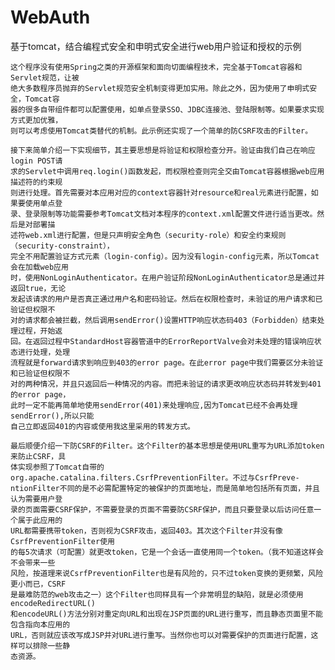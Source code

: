 # WebAuth
基于tomcat，结合编程式安全和申明式安全进行web用户验证和授权的示例

    这个程序没有使用Spring之类的开源框架和面向切面编程技术，完全基于Tomcat容器和Servlet规范，让被
    绝大多数程序员抛弃的Servlet规范安全机制变得更加实用。除此之外，因为使用了申明式安全，Tomcat容
    器的很多自带组件都可以配置使用，如单点登录SSO、JDBC连接池、登陆限制等。如果要求实现方式更加优雅，
    则可以考虑使用Tomcat类替代的机制。此示例还实现了一个简单的防CSRF攻击的Filter。

    接下来简单介绍一下实现细节，其主要思想是将验证和权限检查分开。验证由我们自己在响应login POST请
    求的Servlet中调用req.login()函数发起，而权限检查则完全交由Tomcat容器根据web应用描述符的约束规
    则进行处理。首先需要对本应用对应的context容器针对resource和real元素进行配置，如果要使用单点登
    录、登录限制等功能需要参考Tomcat文档对本程序的context.xml配置文件进行适当更改。然后是对部署描
    述符web.xml进行配置，但是只声明安全角色（security-role）和安全约束规则（security-constraint），
    完全不用配置验证方式元素（login-config）。因为没有login-config元素，所以Tomcat会在加载web应用
    时，使用NonLoginAuthenticator。在用户验证阶段NonLoginAuthenticator总是通过并返回true，无论
    发起该请求的用户是否真正通过用户名和密码验证。然后在权限检查时，未验证的用户请求和已验证但权限不
    对的请求都会被拦截，然后调用sendError()设置HTTP响应状态码403（Forbidden）结束处理过程，开始返
    回。在返回过程中StandardHost容器管道中的ErrorReportValve会对未处理的错误响应状态进行处理，处理
    流程就是forward请求到响应到403的error page。在此error page中我们需要区分未验证和已验证但权限不
    对的两种情况，并且只返回后一种情况的内容。而把未验证的请求更改响应状态码并转发到401的error page，
    此时一定不能再简单地使用sendError(401)来处理响应,因为Tomcat已经不会再处理sendError(),所以只能
    自己立即返回401的内容或使用我这里采用的转发方式。

    最后顺便介绍一下防CSRF的Filter。这个Filter的基本思想是使用URL重写为URL添加token来防止CSRF，具
    体实现参照了Tomcat自带的org.apache.catalina.filters.CsrfPreventionFilter。不过与CsrfPreve-
    ntionFilter不同的是不必需配置特定的被保护的页面地址，而是简单地包括所有页面，并且认为需要用户登
    录的页面需要CSRF保护，不需要登录的页面不需要防CSRF保护，而且只要登录以后访问任意一个属于此应用的
    URL都需要携带token，否则视为CSRF攻击，返回403。其次这个Filter并没有像CsrfPreventionFilter使用
    的每5次请求（可配置）就更改token，它是一个会话一直使用同一个token。（我不知道这样会不会带来一些
    风险，按道理来说CsrfPreventionFilter也是有风险的，只不过token变换的更频繁，风险更小而已，CSRF
    是最难防范的web攻击之一）这个Filter也同样具有一个非常明显的缺陷，就是必须使用encodeRedirectURL()
    和encodeURL()方法分别对重定向URL和出现在JSP页面的URL进行重写，而且静态页面里不能包含指向本应用的
    URL，否则就应该改写成JSP并对URL进行重写。当然你也可以对需要保护的页面进行配置，这样可以排除一些静
    态资源。
